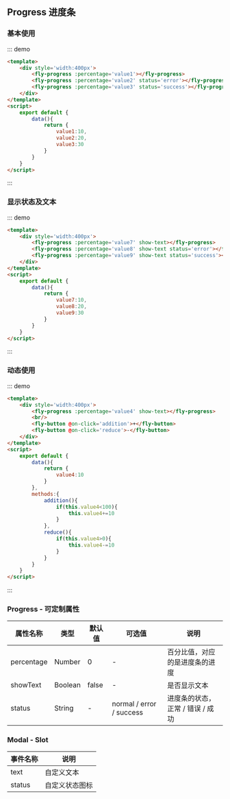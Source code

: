 <script>
    export default {
        data(){
            return {
                value1:10,
                value2:20,
                value3:30,
                value4:10,
                value5:20,
                value6:30,
                value7:10,
                value8:20,
                value9:30
            }
        },
        methods:{
            addition(){
                if(this.value4<100){
                    this.value4+=10
                }
            },
            reduce(){
                if(this.value4>0){
                    this.value4-=10
                }
            }
        }
    }
</script>

## Progress 进度条

### 基本使用

::: demo
```html
<template>
    <div style='width:400px'>
        <fly-progress :percentage='value1'></fly-progress>
        <fly-progress :percentage='value2' status='error'></fly-progress>
        <fly-progress :percentage='value3' status='success'></fly-progress>
    </div>
</template>
<script>
    export default {
        data(){
            return {
                value1:10,
                value2:20,
                value3:30
            }
        }
    }
</script>
```
:::

### 显示状态及文本

::: demo
```html
<template>
    <div style='width:400px'>
        <fly-progress :percentage='value7' show-text></fly-progress>
        <fly-progress :percentage='value8' show-text status='error'></fly-progress>
        <fly-progress :percentage='value9' show-text status='success'></fly-progress>
    </div>
</template>
<script>
    export default {
        data(){
            return {
                value7:10,
                value8:20,
                value9:30
            }
        }
    }
</script>
```
:::

### 动态使用

::: demo
```html
<template>
    <div style='width:400px'>
        <fly-progress :percentage='value4' show-text></fly-progress>
        <br/>
        <fly-button @on-click='addition'>+</fly-button>
        <fly-button @on-click='reduce'>-</fly-button>
    </div>
</template>
<script>
    export default {
        data(){
            return {
                value4:10
            }
        },
        methods:{
            addition(){
                if(this.value4<100){
                    this.value4+=10
                }
            },
            reduce(){
                if(this.value4>0){
                    this.value4-=10
                }
            }
        }
    }
</script>
```
:::

### Progress - 可定制属性

属性名称 | 类型 | 默认值  | 可选值  | 说明  |
---------|----------|---------|---------|--------|
percentage | Number | 0 | - | 百分比值，对应的是进度条的进度 |
showText | Boolean | false | - | 是否显示文本 |
status | String | - | normal / error / success | 进度条的状态，正常 / 错误 / 成功 |

### Modal - Slot

事件名称 | 说明
---------|----------|
text | 自定义文本|
status | 自定义状态图标 |
